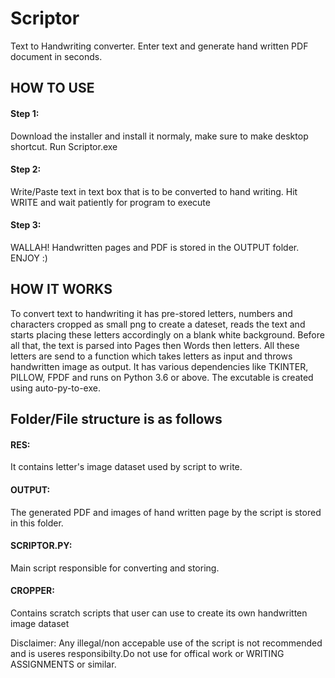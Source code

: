 # Scriptor
Text to Handwriting converter. Enter text and generate hand written PDF document in seconds.

## HOW TO USE
#### Step 1: 
Download the installer and install it normaly, make sure to make desktop shortcut. Run Scriptor.exe
#### Step 2:
Write/Paste text in text box  that is to be converted to hand writing.  Hit WRITE and wait patiently for program to execute
#### Step 3:
WALLAH! Handwritten pages and PDF is stored in the OUTPUT folder. ENJOY :)


## HOW IT WORKS
To convert text to handwriting it has pre-stored letters, numbers and characters cropped as small png to create a dateset, reads the text and starts placing these letters accordingly on a blank white background. 
Before all that, the text is parsed into Pages then Words then letters. All these letters are send to a function which takes letters as input and throws handwritten image as output.
It has various dependencies like TKINTER, PILLOW, FPDF and runs on Python 3.6 or above.
The excutable is created using auto-py-to-exe.


## Folder/File structure is as follows
#### RES: 
It contains letter's image dataset used by script to write.
#### OUTPUT:
The generated PDF and images of hand written page by the script is stored in this folder.
#### SCRIPTOR.PY:
Main script responsible for converting and storing.
#### CROPPER:
Contains scratch scripts that user can use to create its own handwritten image dataset

Disclaimer: Any illegal/non accepable use of the script is not recommended and is useres responsibilty.Do not use for offical work or WRITING ASSIGNMENTS or similar.

